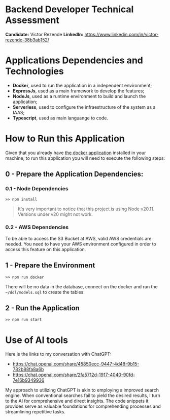 # Backend Developer Technical Assessment
**Candidate:** Victor Rezende
**Linkedln:** https://www.linkedin.com/in/victor-rezende-38b3ab152/

# Applications Dependencies and Technologies
- **Docker**, used to run the application in a independent environment;
- **ExpressJs**, used as a main framework to develop the features;
- **NodeJs**, used as a runtime environment to build and launch the application;
- **Serverless**, used to configure the infraestructure of the system as a IAAS;
- **Typescript**, used as main languange to code.

# How to Run this Application
Given that you already have [the docker application](https://www.docker.com/) installed in your machine, to run this application you will need to execute the following steps:

## 0 - Prepare the Application Dependencies:

### 0.1 - Node Dependencies
    >> npm install
> It's very important to notice that this project is using Node v20.11. Versions under v20 might not work.

### 0.2 - AWS Dependencies
To be able to access the S3 Bucket at AWS, valid AWS credentials are needed. You need to have your AWS environment configured in order to access this feature on this application.

## 1 - Prepare the Environment
    >> npm run docker
There will be no data in the database, connect on the docker and run the `~/ddl/models.sql` to create
the tables.

## 2 - Run the Application
    >> npm run start


# Use of AI tools

Here is the links to my conversation with ChatGPT:

- https://chat.openai.com/share/45850ecc-9447-4d48-9b15-782b88fa8a6b
- https://chat.openai.com/share/2fa5712d-1917-4040-90fd-7e16b9349936

My approach to utilizing ChatGPT is akin to employing a improved search engine.
When conventional searches fail to yield the desired results, I turn to the AI for comprehensive and direct insights. The code snippets it provides serve as valuable foundations for comprehending processes and streamlining repetitive tasks.
